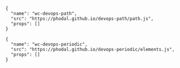 ```webcomponents
{
  "name": "wc-devops-path",
  "src": "https://phodal.github.io/devops-path/path.js",
  "props": []
}
```

```webcomponents
{
  "name": "wc-devops-periodic",
  "src": "https://phodal.github.io/devops-periodic/elements.js",
  "props": []
}
```
